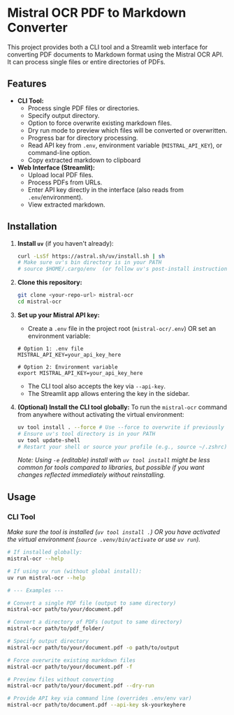 # Mistral OCR PDF to Markdown Converter

This project provides both a CLI tool and a Streamlit web interface for converting PDF documents to Markdown format using the Mistral OCR API. It can process single files or entire directories of PDFs.

## Features

- **CLI Tool:**
    - Process single PDF files or directories.
    - Specify output directory.
    - Option to force overwrite existing markdown files.
    - Dry run mode to preview which files will be converted or overwritten.
    - Progress bar for directory processing.
    - Read API key from `.env`, environment variable (`MISTRAL_API_KEY`), or command-line option.
    - Copy extracted markdown to clipboard
- **Web Interface (Streamlit):**
    - Upload local PDF files.
    - Process PDFs from URLs.
    - Enter API key directly in the interface (also reads from `.env`/environment).
    - View extracted markdown.

## Installation

1.  **Install `uv`** (if you haven't already):
    ```bash
    curl -LsSf https://astral.sh/uv/install.sh | sh
    # Make sure uv's bin directory is in your PATH
    # source $HOME/.cargo/env  (or follow uv's post-install instructions)
    ```

2.  **Clone this repository:**
    ```bash
    git clone <your-repo-url> mistral-ocr
    cd mistral-ocr
    ```

3.  **Set up your Mistral API key:**
    *   Create a `.env` file in the project root (`mistral-ocr/.env`) OR set an environment variable:
      ```
      # Option 1: .env file
      MISTRAL_API_KEY=your_api_key_here

      # Option 2: Environment variable
      export MISTRAL_API_KEY=your_api_key_here
      ```
    *   The CLI tool also accepts the key via `--api-key`.
    *   The Streamlit app allows entering the key in the sidebar.

4.  **(Optional) Install the CLI tool globally:**
    To run the `mistral-ocr` command from anywhere without activating the virtual environment:
    ```bash
    uv tool install . --force # Use --force to overwrite if previously installed
    # Ensure uv's tool directory is in your PATH
    uv tool update-shell
    # Restart your shell or source your profile (e.g., source ~/.zshrc)
    ```
    *Note: Using `-e` (editable) install with `uv tool install` might be less common for tools compared to libraries, but possible if you want changes reflected immediately without reinstalling.*

## Usage

### CLI Tool

*Make sure the tool is installed (`uv tool install .`) OR you have activated the virtual environment (`source .venv/bin/activate` or use `uv run`).*

```bash
# If installed globally:
mistral-ocr --help

# If using uv run (without global install):
uv run mistral-ocr --help

# --- Examples ---

# Convert a single PDF file (output to same directory)
mistral-ocr path/to/your/document.pdf

# Convert a directory of PDFs (output to same directory)
mistral-ocr path/to/pdf_folder/

# Specify output directory
mistral-ocr path/to/your/document.pdf -o path/to/output

# Force overwrite existing markdown files
mistral-ocr path/to/your/document.pdf -f

# Preview files without converting
mistral-ocr path/to/your/document.pdf --dry-run

# Provide API key via command line (overrides .env/env var)
mistral-ocr path/to/document.pdf --api-key sk-yourkeyhere

